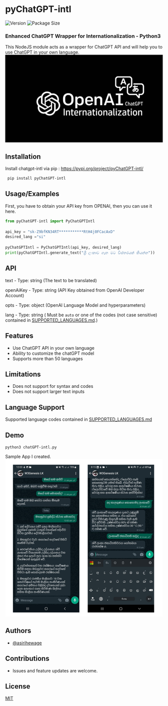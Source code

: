 # pyChatGPT-intl
![Version](https://img.shields.io/github/package-json/v/asirihewage/chatgpt-intl)
![Package Size](https://img.shields.io/github/languages/code-size/asirihewage/chatGPT-intl)
### Enhanced ChatGPT Wrapper for Internationalization - Python3
This NodeJS module acts as a wrapper for ChatGPT API and will help you to use ChatGPT in your own language.
![Logo](res/logo.jpg)

## Installation

Install chatgpt-intl via pip : https://pypi.org/project/pyChatGPT-intl/

```bash
 pip install pyChatGPT-intl
```

## Usage/Examples
First, you have to obtain your API key from OPENAI, then you can use it here.
```python
from pyChatGPT-intl import PyChatGPTIntl

api_key = "sk-Z9bfKN34RT***********RtH4j0FCacAxD"
desired_lang ="si"

pyChatGPTIntl = PyChatGPTIntl(api_key, desired_lang)
print(pyChatGPTIntl.generate_text("ශ්‍රී ලංකාව ගැන මට විස්තරයක් කියන්න"))

```

## API
text - Type: string (The text to be translated)

openAiKey - Type: string (API Key obtained from OpenAI Developer Account)

opts - Type: object (OpenAI Language Model and hyperparameters)

lang - Type: string ( Must be `auto` or one of the codes (not case sensitive) contained in [SUPPORTED_LANGUAGES.md](https://github.com/asirihewage/pyChatGPT-intl/blob/main/SUPPORTED_LANGUAGES.md).)

## Features

- Use ChatGPT API in your own language
- Ability to customize the chatGPT model
- Supports more than 50 languages

## Limitations

- Does not support for syntax and codes
- Does not support larger text inputs

## Language Support
Supported language codes contained in [SUPPORTED_LANGUAGES.md](https://github.com/asirihewage/pyChatGPT-intl/blob/main/SUPPORTED_LANGUAGES.md)

## Demo
```shell
python3 chatGPT-intl.py
```
Sample App I created.
![Demo](res/demo.jpg)

## Authors

- [@asirihewage](https://github.com/asirihewage)

## Contributions

- Issues and feature updates are welcome.


## License

[MIT](https://choosealicense.com/licenses/mit/)
